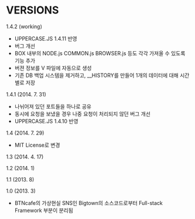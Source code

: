 VERSIONS
========
1.4.2 (working)
- UPPERCASE.JS 1.4.11 반영
- 버그 개선
- BOX 내부의 NODE.js COMMON.js BROWSER.js 등도 각각 가져올 수 있도록 기능 추가 
- 버젼 정보를 V 파일에 자동으로 생성
- 기존 DB 백업 시스템을 제거하고, __HISTORY를 만들어 1개의 데이터에 대해 시간별로 저장

1.4.1 (2014. 7. 31)
- 나뉘어져 있던 포트들을 하나로 공유
- 동시에 요청을 보냈을 경우 나중 요청이 처리되지 않던 버그 개선
- UPPERCASE.JS 1.4.10 반영

1.4 (2014. 7. 29)
- MIT License로 변경

1.3 (2014. 4. 17)

1.2 (2014. 1)

1.1 (2013. 8)

1.0 (2013. 3)
- BTNcafe의 가상현실 SNS인 Bigtown의 소스코드로부터 Full-stack Framework 부분이 분리됨

